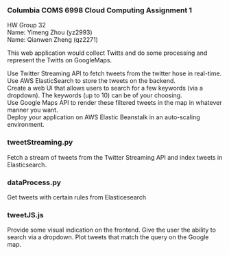 ### Columbia COMS 6998 Cloud Computing Assignment 1     
HW Group 32       
Name: Yimeng Zhou (yz2993)                  
Name: Qianwen Zheng (qz2271)     

This web application would collect Twitts and do some processing and represent the Twitts on GoogleMaps.     
     
Use Twitter Streaming API to fetch tweets from the twitter hose in real-time.       
Use AWS ElasticSearch to store the tweets on the backend.     
Create a web UI that allows users to search for a few keywords (via a dropdown). The keywords (up to 10) can be of your choosing.           
Use Google Maps API to render these filtered tweets in the map in whatever manner you want.         
Deploy your application on AWS Elastic Beanstalk in an auto-scaling environment.         


### tweetStreaming.py      
Fetch a stream of tweets from the Twitter Streaming API and index tweets in Elasticsearch.       
### dataProcess.py        
Get tweets with certain rules from Elasticesearch       
### tweetJS.js        
Provide some visual indication on the frontend. Give the user the ability to search via a dropdown. Plot tweets that match the query on the Google map.


